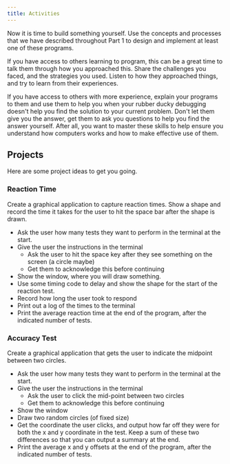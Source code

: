 ```yaml
---
title: Activities
---
```


Now it is time to build something yourself. Use the concepts and processes that we have described throughout Part 1 to design and implement at least one of these programs.

If you have access to others learning to program, this can be a great time to talk them through how you approached this. Share the challenges you faced, and the strategies you used. Listen to how they approached things, and try to learn from their experiences.

If you have access to others with more experience, explain your programs to them and use them to help you when your rubber ducky debugging doesn't help you find the solution to your current problem. Don't let them give you the answer, get them to ask you questions to help you find the answer yourself. After all, you want to master these skills to help ensure you understand how computers works and how to make effective use of them.

## Projects

Here are some project ideas to get you going.

### Reaction Time

Create a graphical application to capture reaction times. Show a shape and record the time it takes for the user to hit the space bar after the shape is drawn.

- Ask the user how many tests they want to perform in the terminal at the start.
- Give the user the instructions in the terminal
  - Ask the user to hit the space key after they see something on the screen (a circle maybe)
  - Get them to acknowledge this before continuing
- Show the window, where you will draw something.
- Use some timing code to delay and show the shape for the start of the reaction test.
- Record how long the user took to respond
- Print out a log of the times to the terminal
- Print the average reaction time at the end of the program, after the indicated number of tests.

### Accuracy Test

Create a graphical application that gets the user to indicate the midpoint between two circles.

- Ask the user how many tests they want to perform in the terminal at the start.
- Give the user the instructions in the terminal
  - Ask the user to click the mid-point between two circles
  - Get them to acknowledge this before continuing
- Show the window
- Draw two random circles (of fixed size)
- Get the coordinate the user clicks, and output how far off they were for both the x and y coordinate in the test. Keep a sum of these two differences so that you can output a summary at the end.
- Print the average x and y offsets at the end of the program, after the indicated number of tests.
